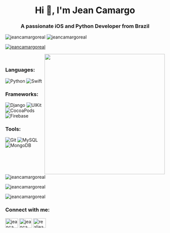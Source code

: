 <h1 align="center">Hi 👋, I'm Jean Camargo</h1>
<h3 align="center">A passionate iOS and Python Developer from Brazil</h3>

<p float="left">
<align="left"> <img src="https://img.shields.io/github/followers/jeancamargoreal?color=DB5C7D&logo=github&style=for-the-badge" alt="jeancamargoreal" />
<align="left"> <img src="https://img.shields.io/github/stars/jeancamargoreal?color=DB5C7D&logo=github&style=for-the-badge" alt="jeancamargoreal" />
</p>

<p align="left"> <a href="https://github.com/ryo-ma/github-profile-trophy"><img src="https://github-profile-trophy.vercel.app/?username=jeancamargoreal&theme=radical&no-bg=false" alt="jeancamargoreal" /></a> </p>
&nbsp;
  
<img align='right' src="https://media.giphy.com/media/2lbhL8dSGMh8I/giphy.gif" width="380"> 

<h3 align="left">Languages:</h3>
<p float="left">
<img alt="Python" src="https://img.shields.io/badge/Python-3776AB?style=for-the-badge&logo=python&logoColor=yellow"/>
<img alt="Swift" src="https://img.shields.io/badge/Swift%20-%23323330.svg?&style=for-the-badge&logo=swift&logoColor=orange"/>
</p>

<h3 align="left">Frameworks:</h3>
<p float="left">
<img alt="Django" src="https://img.shields.io/badge/Django-214A35?style=for-the-badge&logo=django&logoColor=white"/>
<img alt="UIKit" src="https://img.shields.io/badge/UIKit%20-%23323330.svg?&style=for-the-badge&logo=uikit&logoColor=orange"/>
<img alt="CocoaPods" src="https://img.shields.io/badge/CocoaPods%20-%23323330.svg?&style=for-the-badge&logo=cocoapods&logoColor=orange"/>
<img alt="Firebase" src="https://img.shields.io/badge/Fireabase-E28835.svg?&style=for-the-badge&logo=firebase&logoColor=white"/>
</p>

<h3 align="left">Tools:</h3>
<p float="left">
<img alt="Git" src="https://img.shields.io/badge/git%20-%23F05033.svg?&style=for-the-badge&logo=git&logoColor=white"/>
<img alt="MySQL" src="https://img.shields.io/badge/MySQL-blue?style=for-the-badge&logo=mysql&logoColor=white"/>
<img alt="MongoDB" src ="https://img.shields.io/badge/MongoDB-%234ea94b.svg?&style=for-the-badge&logo=mongodb&logoColor=white"/>
</p>  
  
&nbsp;

<p><img align="center" src="https://github-readme-stats.vercel.app/api/top-langs?username=jeancamargoreal&show_icons=true&locale=en&layout=compact&theme=dracula" alt="jeancamargoreal" /></p>
</p>

<p><img align="center" src="https://github-readme-stats.vercel.app/api?username=jeancamargoreal&show_icons=true&locale=en&theme=dracula" alt="jeancamargoreal" /></p>

<p><img align="center" src="https://github-readme-streak-stats.herokuapp.com/?user=jeancamargoreal&&theme=dracula" alt="jeancamargoreal" /></p>


<h3 align="left">Connect with me:</h3>
<p align="left">
<a href="https://linkedin.com/in/jeancamargoreal" target="blank"><img align="center" src="https://raw.githubusercontent.com/rahuldkjain/github-profile-readme-generator/master/src/images/icons/Social/linked-in-alt.svg" alt="jeancamargoreal" height="30" width="40" /></a>
<a href="https://twitter.com/jeancamargoreal" target="blank"><img align="center" src="https://raw.githubusercontent.com/rahuldkjain/github-profile-readme-generator/master/src/images/icons/Social/twitter.svg" alt="jeancamargoreal" height="30" width="40" /></a>
<a href="https://instagram.com/realjeancamargo" target="blank"><img align="center" src="https://raw.githubusercontent.com/rahuldkjain/github-profile-readme-generator/master/src/images/icons/Social/instagram.svg" alt="realjeancamargo" height="30" width="40" /></a>
</p>
